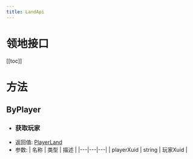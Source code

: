 ```yaml
---
title: LandApi
---
```


# 领地接口

[[toc]]

# 方法
## ByPlayer
- ### 获取玩家
- 返回值: [PlayerLand](../types/PlayerLand.md)
- 参数:
    | 名称 | 类型 | 描述 |
    |---|---|---|
   | playerXuid | string | 玩家Xuid |